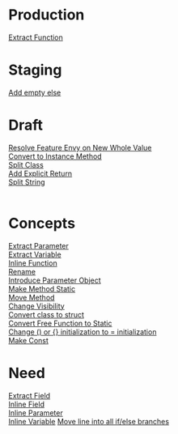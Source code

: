 
# Production
[Extract Function](recipes/core-6/extract-function/cpp.md)  
[]()


# Staging
[Add empty else](recipes/micro-step-helpers/add-empty-else/any.md)
[]()



# Draft
[Resolve Feature Envy on New Whole Value](power-combos/resolve-feature-envy-on-new-whole-value.md)    
[Convert to Instance Method](recipes/key-5/convert-to-instance-method/cpp.md)  
[Split Class](recipes/key-5/split-class/cpp.md)  
[Add Explicit Return](recipes/micro-step-helpers/add-explicit-return/cpp.md)  
[Split String](recipes/micro-step-helpers/split-string/cpp.md)  
[]()  
[]()  


# Concepts
[Extract Parameter](recipes/core-6/extract-parameter/cpp.md)  
[Extract Variable](recipes/core-6/extract-variable/cpp.md)  
[Inline Function](recipes/core-6/inline-function/cpp.md)  
[Rename](recipes/core-6/rename/cpp.md)  
[Introduce Parameter Object](recipes/key-5/introduce-parameter-object/cpp.md)  
[Make Method Static](recipes/key-5/make-method-static/cpp.md)  
[Move Method](recipes/key-5/move-method/cpp.md)  
[Change Visibility](recipes/micro-step-helpers/change-visibility/cpp.md)  
[Convert class to struct](recipes/micro-step-helpers/convert-class-to-struct/cpp.md)  
[Convert Free Function to Static](recipes/micro-step-helpers/convert-free-function-to-static/cpp.md)  
[Change () or {} initialization to = initialization](recipes/micro-step-helpers/convert-initialization-style/cpp.md)  
[Make Const](recipes/micro-step-helpers/make-const/cpp.md)  
[]()  

# Need  
[ Extract Field](recipes/core-6/extract-field/cpp.md)  
[Inline Field](recipes/core-6/inline-field/cpp.md)  
[Inline Parameter](recipes/core-6/inline-parameter/cpp.md)  
[Inline Variable](/Users/llewellyn/Documents/GitHub/provable-refactorings/recipes/core-6/inline-variable/cpp.md)
[Move line into all if/else branches](recipes/micro-step-helpers/move-line-into-all-if-else-branches/cpp.md)
